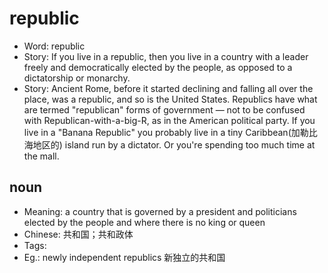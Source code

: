 # republic

- Word: republic
- Story: If you live in a republic, then you live in a country with a leader freely and democratically elected by the people, as opposed to a dictatorship or monarchy.
- Story: Ancient Rome, before it started declining and falling all over the place, was a republic, and so is the United States. Republics have what are termed "republican" forms of government — not to be confused with Republican-with-a-big-R, as in the American political party. If you live in a "Banana Republic" you probably live in a tiny Caribbean(加勒比海地区的) island run by a dictator. Or you're spending too much time at the mall.

## noun

- Meaning: a country that is governed by a president and politicians elected by the people and where there is no king or queen
- Chinese: 共和国；共和政体
- Tags: 
- Eg.: newly independent republics 新独立的共和国

